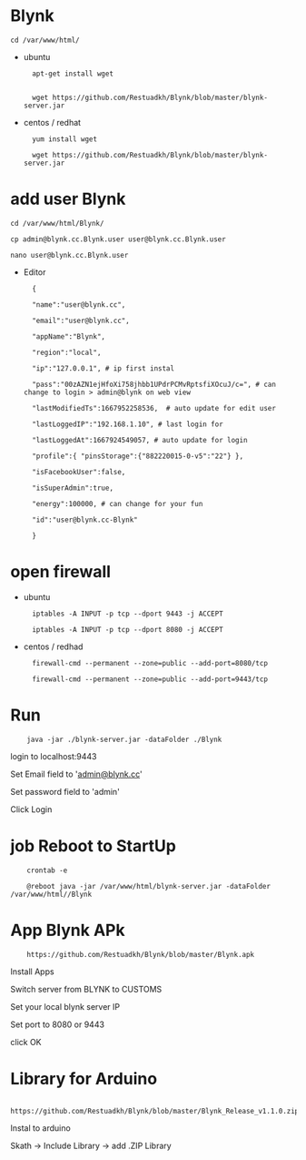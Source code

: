 # Blynk

	cd /var/www/html/

- ubuntu

		apt-get install wget

		
		wget https://github.com/Restuadkh/Blynk/blob/master/blynk-server.jar
		
- centos / redhat

		yum install wget

		wget https://github.com/Restuadkh/Blynk/blob/master/blynk-server.jar

# add user Blynk

	cd /var/www/html/Blynk/

	cp admin@blynk.cc.Blynk.user user@blynk.cc.Blynk.user

	nano user@blynk.cc.Blynk.user

- Editor

		{
			
		"name":"user@blynk.cc",

		"email":"user@blynk.cc",

		"appName":"Blynk",

		"region":"local",

		"ip":"127.0.0.1", # ip first instal

		"pass":"00zAZN1ejHfoXi758jhbb1UPdrPCMvRptsfiXOcuJ/c=", # can change to login > admin@blynk on web view

		"lastModifiedTs":1667952258536,  # auto update for edit user

		"lastLoggedIP":"192.168.1.10", # last login for

		"lastLoggedAt":1667924549057, # auto update for login

		"profile":{ "pinsStorage":{"882220015-0-v5":"22"} },

		"isFacebookUser":false,

		"isSuperAdmin":true,

		"energy":100000, # can change for your fun

		"id":"user@blynk.cc-Blynk"
		
		}
		

# open firewall
- ubuntu

		iptables -A INPUT -p tcp --dport 9443 -j ACCEPT

		iptables -A INPUT -p tcp --dport 8080 -j ACCEPT


- centos / redhad

		firewall-cmd --permanent --zone=public --add-port=8080/tcp

		firewall-cmd --permanent --zone=public --add-port=9443/tcp

# Run

		java -jar ./blynk-server.jar -dataFolder ./Blynk  

login to localhost:9443

Set Email field to 'admin@blynk.cc'

Set password field to 'admin'

Click Login

# job Reboot to StartUp

		crontab -e

		@reboot java -jar /var/www/html/blynk-server.jar -dataFolder /var/www/html//Blynk 

# App Blynk APk

		https://github.com/Restuadkh/Blynk/blob/master/Blynk.apk

Install Apps

Switch server from BLYNK to CUSTOMS

Set your local blynk server IP

Set port to 8080 or 9443

click OK

# Library for Arduino

		https://github.com/Restuadkh/Blynk/blob/master/Blynk_Release_v1.1.0.zip

Instal to arduino

Skath -> Include Library -> add .ZIP Library